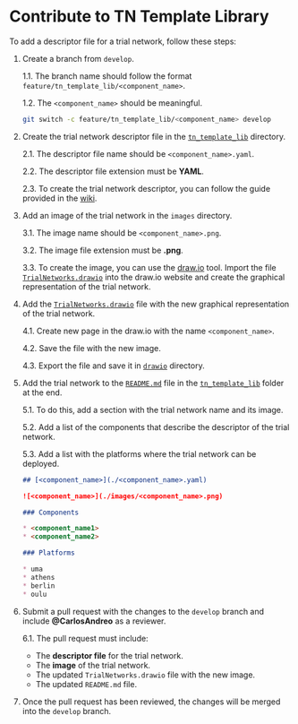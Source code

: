 # Contribute to TN Template Library

To add a descriptor file for a trial network, follow these steps:

1. Create a branch from `develop`. 

    1.1. The branch name should follow the format `feature/tn_template_lib/<component_name>`.

    1.2. The `<component_name>` should be meaningful.

    ```bash
    git switch -c feature/tn_template_lib/<component_name> develop
    ```

2. Create the trial network descriptor file in the [`tn_template_lib`](../tn_template_lib/) directory.

    2.1. The descriptor file name should be `<component_name>.yaml`.

    2.2. The descriptor file extension must be **YAML**.

    2.3. To create the trial network descriptor, you can follow the guide provided in the [wiki](https://github.com/6G-SANDBOX/TNLCM/wiki/Trial-Network-Descriptor-Guide).

3. Add an image of the trial network in the `images` directory.

    3.1. The image name should be `<component_name>.png`.

    3.2. The image file extension must be **.png**.

    3.3. To create the image, you can use the [draw.io](https://app.diagrams.net/) tool. Import the file [`TrialNetworks.drawio`](./drawio/TrialNetworks.drawio) into the draw.io website and create the graphical representation of the trial network.

4. Add the [`TrialNetworks.drawio`](./drawio/TrialNetworks.drawio) file with the new graphical representation of the trial network.

    4.1. Create new page in the draw.io with the name `<component_name>`.

    4.2. Save the file with the new image.

    4.3. Export the file and save it in [`drawio`](./drawio/) directory.

5. Add the trial network to the [`README.md`](./README.md) file in the [`tn_template_lib`](../tn_template_lib/) folder at the end. 

    5.1. To do this, add a section with the trial network name and its image.

    5.2. Add a list of the components that describe the descriptor of the trial network.

    5.3. Add a list with the platforms where the trial network can be deployed.

    ```markdown
    ## [<component_name>](./<component_name>.yaml)

    ![<component_name>](./images/<component_name>.png)

    ### Components

    * <component_name1>
    * <component_name2>

    ### Platforms

    * uma
    * athens
    * berlin
    * oulu
    ```

6. Submit a pull request with the changes to the `develop` branch and include **@CarlosAndreo** as a reviewer.

    6.1. The pull request must include:
    
    * The **descriptor file** for the trial network.
    * The **image** of the trial network.
    * The updated `TrialNetworks.drawio` file with the new image.
    * The updated `README.md` file.

7. Once the pull request has been reviewed, the changes will be merged into the `develop` branch.